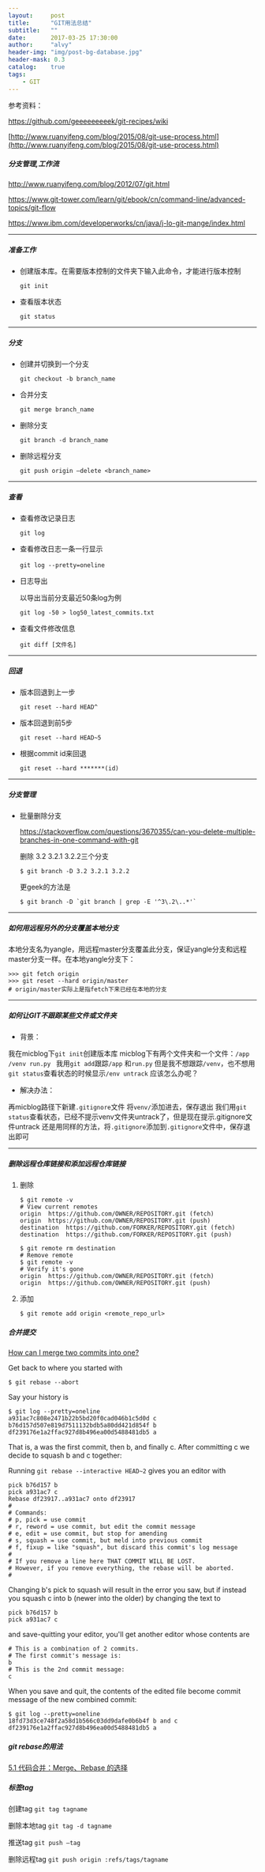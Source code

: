 ```yaml
---
layout:     post
title:      "GIT用法总结"
subtitle:   ""
date:       2017-03-25 17:30:00
author:     "alvy"
header-img: "img/post-bg-database.jpg"
header-mask: 0.3
catalog:    true
tags:
    - GIT
---
```




参考资料：

<https://github.com/geeeeeeeeek/git-recipes/wiki>

[http://www.ruanyifeng.com/blog/2015/08/git-use-process.html](http://www.ruanyifeng.com/blog/2015/08/git-use-process.html)        

##### 分支管理,工作流  

<http://www.ruanyifeng.com/blog/2012/07/git.html>  

<https://www.git-tower.com/learn/git/ebook/cn/command-line/advanced-topics/git-flow>

<https://www.ibm.com/developerworks/cn/java/j-lo-git-mange/index.html>

***

##### 准备工作

- 创建版本库。在需要版本控制的文件夹下输入此命令，才能进行版本控制    

  `git init`

- 查看版本状态    

  `git status` 

***

##### 分支

- 创建并切换到一个分支    

  `git checkout -b branch_name`

- 合并分支    

  `git merge branch_name`

- 删除分支    

  `git branch -d branch_name`

- 删除远程分支    

  `git push origin —delete <branch_name>` 

***

##### 查看

- 查看修改记录日志    

  `git log`

- 查看修改日志一条一行显示    

  `git log --pretty=oneline`  

- 日志导出

   以导出当前分支最近50条log为例

   `git log -50 > log50_latest_commits.txt`

- 查看文件修改信息

   `git diff [文件名]`  

***

##### 回退

- 版本回退到上一步    

  `git reset --hard HEAD^`

- 版本回退到前5步   

   `git reset --hard HEAD~5`

- 根据commit id来回退    

  `git reset --hard *******(id)`

******

##### 分支管理

- 批量删除分支

  <https://stackoverflow.com/questions/3670355/can-you-delete-multiple-branches-in-one-command-with-git>

  删除 3.2 3.2.1 3.2.2三个分支

  ```shell
  $ git branch -D 3.2 3.2.1 3.2.2
  ```

  更geek的方法是

  ```shell
  $ git branch -D `git branch | grep -E '^3\.2\..*'`
  ```

***

##### 如何用远程另外的分支覆盖本地分支    

本地分支名为yangle，用远程master分支覆盖此分支，保证yangle分支和远程master分支一样。在本地yangle分支下：    

````shell
>>> git fetch origin
>>> git reset --hard origin/master
# origin/master实际上是指fetch下来已经在本地的分支
````

***

##### 如何让GIT不跟踪某些文件或文件夹

- 背景：

我在micblog下`git init`创建版本库 
micblog下有两个文件夹和一个文件：`/app /venv run.py `
我用`git add`跟踪`/app` 和`run.py` 
但是我不想跟踪`/venv`，也不想用`git status`查看状态的时候显示`/env untrack` 
应该怎么办呢？

- 解决办法：

再micblog路径下新建`.gitignore`文件 
将`venv/`添加进去，保存退出 
我们用`git status`查看状态，已经不提示venv文件夹untrack了，但是现在提示.gitignore文件untrack 
还是用同样的方法，将`.gitignore`添加到`.gitignore`文件中，保存退出即可

***

##### 删除远程仓库链接和添加远程仓库链接

1. 删除

   ```shell
   $ git remote -v
   # View current remotes
   origin  https://github.com/OWNER/REPOSITORY.git (fetch)
   origin  https://github.com/OWNER/REPOSITORY.git (push)
   destination  https://github.com/FORKER/REPOSITORY.git (fetch)
   destination  https://github.com/FORKER/REPOSITORY.git (push)

   $ git remote rm destination
   # Remove remote
   $ git remote -v
   # Verify it's gone
   origin  https://github.com/OWNER/REPOSITORY.git (fetch)
   origin  https://github.com/OWNER/REPOSITORY.git (push)
   ```

2. 添加

   ```shell
   $ git remote add origin <remote_repo_url>
   ```

##### 合并提交  

[How can I merge two commits into one?](https://stackoverflow.com/questions/2563632/how-can-i-merge-two-commits-into-one)

Get back to where you started with

```shell
$ git rebase --abort
```

Say your history is

```shell
$ git log --pretty=oneline
a931ac7c808e2471b22b5bd20f0cad046b1c5d0d c
b76d157d507e819d7511132bdb5a80dd421d854f b
df239176e1a2ffac927d8b496ea00d5488481db5 a
```

That is, a was the first commit, then b, and finally c. After committing c we decide to squash b and c together:

Running `git rebase --interactive HEAD~2` gives you an editor with

```
pick b76d157 b
pick a931ac7 c
Rebase df23917..a931ac7 onto df23917
#
# Commands:
# p, pick = use commit
# r, reword = use commit, but edit the commit message
# e, edit = use commit, but stop for amending
# s, squash = use commit, but meld into previous commit
# f, fixup = like "squash", but discard this commit's log message
#
# If you remove a line here THAT COMMIT WILL BE LOST.
# However, if you remove everything, the rebase will be aborted.
#
```

Changing b's pick to squash will result in the error you saw, but if instead you squash c into b (newer into the older) by changing the text to

```
pick b76d157 b
pick a931ac7 c
```

and save-quitting your editor, you'll get another editor whose contents are

```
# This is a combination of 2 commits.
# The first commit's message is:
b
# This is the 2nd commit message:
c
```

When you save and quit, the contents of the edited file become commit message of the new combined commit:

```shell
$ git log --pretty=oneline
18fd73d3ce748f2a58d1b566c03dd9dafe0b6b4f b and c
df239176e1a2ffac927d8b496ea00d5488481db5 a
```

##### git rebase的用法

[5.1 代码合并：Merge、Rebase 的选择](https://github.com/geeeeeeeeek/git-recipes/wiki/5.1-%E4%BB%A3%E7%A0%81%E5%90%88%E5%B9%B6%EF%BC%9AMerge%E3%80%81Rebase-%E7%9A%84%E9%80%89%E6%8B%A9)  

##### 标签tag  

创建tag  `git tag tagname`

删除本地tag  `git tag -d tagname`

推送tag  `git push —tag`  

删除远程tag  `git push origin :refs/tags/tagname`